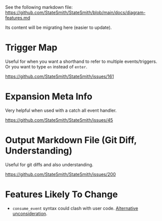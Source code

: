 See the following markdown file:
https://github.com/StateSmith/StateSmith/blob/main/docs/diagram-features.md

Its content will be migrating here (easier to update).

# Trigger Map
Useful for when you want a shorthand to refer to multiple events/triggers. Or you want to type `en` instead of `enter`.

https://github.com/StateSmith/StateSmith/issues/161

# Expansion Meta Info
Very helpful when used with a catch all event handler.

https://github.com/StateSmith/StateSmith/issues/45

# Output Markdown File (Git Diff, Understanding)
Useful for git diffs and also understanding.

https://github.com/StateSmith/StateSmith/issues/200

# Features Likely To Change
* `consume_event` syntax could clash with user code. [Alternative unconsideration](https://github.com/StateSmith/StateSmith/issues/175).